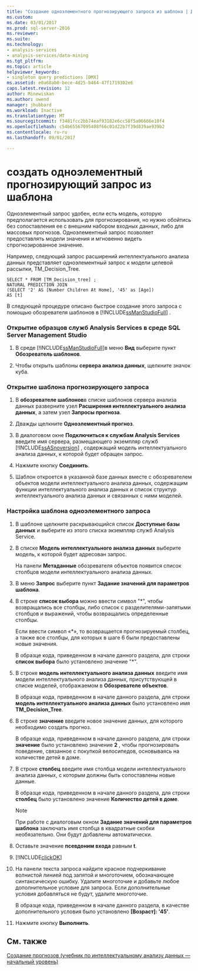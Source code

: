 ```yaml
---
title: "Создание одноэлементного прогнозирующего запроса из шаблона | Документы Microsoft"
ms.custom: 
ms.date: 03/01/2017
ms.prod: sql-server-2016
ms.reviewer: 
ms.suite: 
ms.technology:
- analysis-services
- analysis-services/data-mining
ms.tgt_pltfrm: 
ms.topic: article
helpviewer_keywords:
- singleton query predictions [DMX]
ms.assetid: e0a68ab0-bece-4d25-b464-47f1719302e6
caps.latest.revision: 12
author: Minewiskan
ms.author: owend
manager: jhubbard
ms.workload: Inactive
ms.translationtype: MT
ms.sourcegitcommit: f3481fcc2bb74eaf93182e6cc58f5a06666e10f4
ms.openlocfilehash: c54b65567095408f66c01d22b7f39d839ae939b2
ms.contentlocale: ru-ru
ms.lasthandoff: 09/01/2017

---
```

# <a name="create-a-singleton-prediction-query-from-a-template"></a>создать одноэлементный прогнозирующий запрос из шаблона
  Одноэлементный запрос удобен, если есть модель, которую предполагается использовать для прогнозирования, но нужно обойтись без сопоставления ее с внешним набором входных данных, либо для массовых прогнозов. Одноэлементный запрос позволяет предоставлять модели значения и мгновенно видеть спрогнозированное значение.  
  
 Например, следующий запрос расширений интеллектуального анализа данных представляет одноэлементный запрос к модели целевой рассылки, TM_Decision_Tree.  
  
```  
SELECT * FROM [TM_Decision_tree] ;  
NATURAL PREDICTION JOIN  
(SELECT '2' AS [Number Children At Home], '45' as [Age])  
AS [t]  
```  
  
 В следующей процедуре описано быстрое создание этого запроса с помощью обозревателя шаблонов в [!INCLUDE[ssManStudioFull](../../includes/ssmanstudiofull-md.md)] .  
  
### <a name="to-open-the-analysis-services-templates-in-sql-server-management-studio"></a>Открытие образцов служб Analysis Services в среде SQL Server Management Studio  
  
1.  В среде [!INCLUDE[ssManStudioFull](../../includes/ssmanstudiofull-md.md)]в меню **Вид** выберите пункт **Обозреватель шаблонов**.  
  
2.  Чтобы открыть шаблоны **сервера анализа данных**, щелкните значок куба.  
  
### <a name="to-open-a-prediction-query-template"></a>Открытие шаблона прогнозирующего запроса  
  
1.  В **обозревателе шаблонов**в списке шаблонов сервера анализа данных разверните узел **Расширения интеллектуального анализа данных**, а затем узел **Запросы прогноза**.  
  
2.  Дважды щелкните **Одноэлементный прогноз**.  
  
3.  В диалоговом окне **Подключиться к службам Analysis Services** введите имя сервера, размещающего экземпляр служб [!INCLUDE[ssASnoversion](../../includes/ssasnoversion-md.md)] , содержащий модель интеллектуального анализа данных, к которой будет обращен запрос.  
  
4.  Нажмите кнопку **Соединить**.  
  
5.  Шаблон откроется в указанной базе данных вместе с обозревателем объектов модели интеллектуального анализа данных, содержащим функции интеллектуального анализа данных и список структур интеллектуального анализа данных и связанных с ними моделей.  
  
### <a name="to-customize-the-singleton-query-template"></a>Настройка шаблона одноэлементного запроса  
  
1.  В шаблоне щелкните раскрывающийся список **Доступные базы данных** и выберите из этого списка экземпляр служб Analysis Service.  
  
2.  В списке **Модель интеллектуального анализа данных** выберите модель, к которой будет адресован запрос.  
  
     На панели **Метаданные** обозревателя объектов появится список столбцов модели интеллектуального анализа данных.  
  
3.  В меню **Запрос** выберите пункт **Задание значений для параметров шаблона**.  
  
4.  В строке **список выбора** можно ввести символ "*", чтобы возвращались все столбцы, либо список с разделителями-запятыми столбцов и выражений, чтобы возвращались определенные столбцы.  
  
     Если ввести символ «*», то возвращается прогнозируемый столбец, а также все столбцы, для которых в шаге 6 были предоставлены новые значения.  
  
     В образце кода, приведенном в начале данного раздела, для строки **список выбора** было установлено значение "*".  
  
5.  В строке **модель интеллектуального анализа данных** введите имя модели интеллектуального анализа данных, присутствующей в списке моделей, отображаемом в **Обозревателе объектов**.  
  
     В образце кода, приведенном в начале данного раздела, для строки **модель интеллектуального анализа данных** было установлено имя **TM_Decision_Tree**.  
  
6.  В строке **значение** введите новое значение данных, для которого необходимо создать прогноз.  
  
     В образце кода, приведенном в начале данного раздела, для строки **значение** было установлено значение **2** , чтобы прогнозировать поведение, связанное с покупкой велосипедов, основываясь на количестве детей в доме.  
  
7.  В строке **столбец** введите имя столбца модели интеллектуального анализа данных, с которым должны быть сопоставлены новые данные.  
  
     В образце кода, приведенном в начале данного раздела, для строки **столбец** было установлено значение **Количество детей в доме**.  
  
    > [!NOTE]  
    >  При работе с диалоговым окном **Задание значений для параметров шаблона** заключать имя столбца в квадратные скобки необязательно. Они будут добавлены автоматически.  
  
8.  Оставьте значение **псевдоним входа** равным **t**.  
  
9. [!INCLUDE[clickOK](../../includes/clickok-md.md)]  
  
10. На панели текста запроса найдите красное подчеркивание волнистой линией под запятой и многоточием, обозначающее синтаксическую ошибку. Удалите многоточие и добавьте любое дополнительное условие для запроса. Если дополнительные условия добавляться не будут, удалите многоточие.  
  
     В образце кода, приведенном в начале данного раздела, в качестве дополнительного условия было установлено **[Возраст]: '45'**.  
  
11. Нажмите кнопку **Выполнить**.  
  
## <a name="see-also"></a>См. также  
 [Создание прогнозов (учебник по интеллектуальному анализу данных — начальный уровень)](http://msdn.microsoft.com/library/a8410ed2-bb98-4d51-a9eb-b239be1201c2)  
  
  

